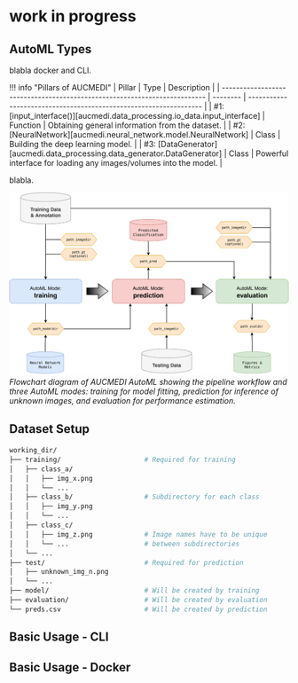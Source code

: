# work in progress

## AutoML Types

blabla docker and CLI.

!!! info "Pillars of AUCMEDI"
    | Pillar                                                                    | Type     | Description                                                       |
    | ------------------------------------------------------------------------- | -------- | ----------------------------------------------------------------- |
    | #1: [input_interface()][aucmedi.data_processing.io_data.input_interface]  | Function | Obtaining general information from the dataset.                   |
    | #2: [NeuralNetwork][aucmedi.neural_network.model.NeuralNetwork]         | Class    | Building the deep learning model.                                 |
    | #3: [DataGenerator][aucmedi.data_processing.data_generator.DataGenerator] | Class    | Powerful interface for loading any images/volumes into the model. |

blabla.

![Figure: AUCMEDI AutoML](../images/aucmedi.automl.png)
*Flowchart diagram of AUCMEDI AutoML showing the pipeline workflow and three AutoML modes: training for model fitting, prediction for inference of unknown images, and evaluation for performance estimation.*

## Dataset Setup

```bash
working_dir/
├── training/                     # Required for training
│   ├── class_a/
│   │   ├── img_x.png
│   │   └── ...
│   ├── class_b/                  # Subdirectory for each class
│   │   ├── img_y.png
│   │   └── ...
│   ├── class_c/
│   │   ├── img_z.png             # Image names have to be unique
│   │   └── ...                   # between subdirectories
│   └── ...
├── test/                         # Required for prediction
│   ├── unknown_img_n.png
│   └── ...
├── model/                        # Will be created by training
├── evaluation/                   # Will be created by evaluation
└── preds.csv                     # Will be created by prediction
```

## Basic Usage - CLI

## Basic Usage - Docker
